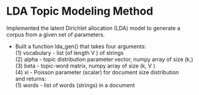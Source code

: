 # LDA Topic Modeling Method
 Implemented the latent Dirichlet allocation (LDA) model to generate a corpus from a given set of parameters.  
- Built a function lda_gen() that takes four arguments:  
  (1) vocabulary - list (of length V ) of strings  
  (2) alpha - topic distribution parameter vector, numpy array of size (k,)  
  (3) beta - topic-word matrix, numpy array of size (k, V )  
  (4) xi - Poisson parameter (scalar) for document size distribution  
  and returns:  
  (1) words - list of words (strings) in a document
